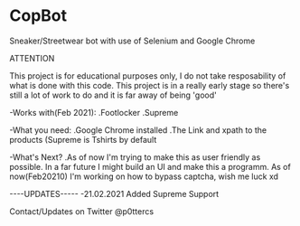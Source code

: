# CopBot
Sneaker/Streetwear bot with use of Selenium and Google Chrome

ATTENTION

This project is for educational purposes only, I do not take resposability of what is done with this code.
This project is in a really early stage so there's still a lot of work to do and it is far away of being 'good'


-Works with(Feb 2021): 
.Footlocker
.Supreme

-What you need:
.Google Chrome installed
.The Link and xpath to the products (Supreme is Tshirts by default

-What's Next?
.As of now I'm trying to make this as user friendly as possible. In a far future I might build an UI and make this a programm. As of now(Feb20210) I'm working on how to bypass captcha, wish me luck xd

----UPDATES-----
-21.02.2021 Added Supreme Support



Contact/Updates on Twitter @p0ttercs
